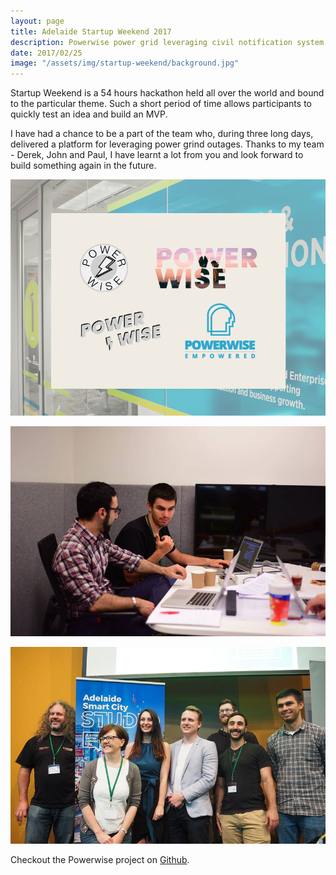 ```yaml
---
layout: page
title: Adelaide Startup Weekend 2017
description: Powerwise power grid leveraging civil notification system
date: 2017/02/25
image: "/assets/img/startup-weekend/background.jpg"
---
```


Startup Weekend is a 54 hours hackathon held all over the world and bound to the particular theme. Such a short period of time allows participants to quickly test an idea and build an MVP. 

I have had a chance to be a part of the team who, during three long days, delivered a platform for leveraging power grind outages. Thanks to my team - Derek, John and Paul, I have learnt a lot from you and look forward to build something again in the future.

![logo exploration](/assets/img/startup-weekend/powerwise.png)

![working hard](/assets/img/startup-weekend/work.jpg)

![the team](/assets/img/startup-weekend/smart-city-award-winners.jpg)

Checkout the Powerwise project on [Github](https://github.com/Powerwise).